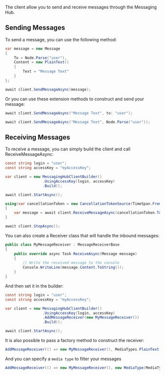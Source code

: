The client allow you to send and receive messages through the Messaging Hub.

## Sending Messages

To send a message, you can use the following method:

```csharp
var message = new Message
{
    To = Node.Parse("user"),
    Content = new PlainText()
    {
        Text = "Message Text"
    }
};

await client.SendMessageAsync(message);

```

Or you can use these extension methods to construct and send your message:

```csharp
await client.SendMessageAsync("Message Text", to: "user");

await client.SendMessageAsync("Message Text", Node.Parse("user"));
```

## Receiving Messages

To receive a message, you can simply build the client and call ReceiveMessageAsync:

```csharp
const string login = "user";
const string accessKey = "myAccessKey";

var client = new MessagingHubClientBuilder()
                 .UsingAccessKey(login, accessKey)
                 .Build();

await client.StartAsync();

using(var cancellationToken = new CancellationTokenSource(TimeSpan.FromSeconds(30)))
{
    var message = await client.ReceiveMessageAsync(cancellationToken.Token);
}

await client.StopAsync();

```

You can also create a Receiver class that will handle the inbound messages:

```csharp
public class MyMessageReceiver : MessageReceiverBase
{
    public override async Task ReceiveAsync(Message message)
    {
        // Write the received message to the console
        Console.WriteLine(message.Content.ToString());
    }
}

```
And then set it in the builder:

```csharp
const string login = "user";
const string accessKey = "myAccessKey";

var client = new MessagingHubClientBuilder()
                 .UsingAccessKey(login, accessKey)
                 .AddMessageReceiver(new MyMessageReceiver())
                 .Build();

await client.StartAsync();
```
It is also possible to pass a factory method to construct the receiver:

```csharp
AddMessageReceiver(() => new MyMessageReceiver(), MediaTypes.PlainText);
```

And you can specify a `media type` to filter your messages

```csharp
AddMessageReceiver(() => new MyMessageReceiver(), new MediaType(MediaType.DiscreteTypes.Application, MediaType.SubTypes.JSON));
```
